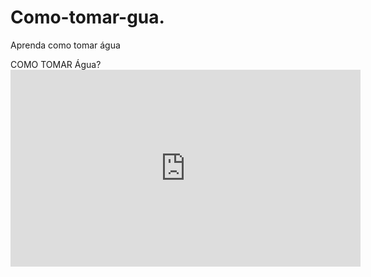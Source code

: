 # Como-tomar-gua.
Aprenda como tomar água
<body>
<!DOCTYPE html>
<html lang="pt-br">
<head>COMO TOMAR Água?</head>
    <meta charset="UTF-8">
    <meta name="viewport" content="width=device-width, initial-scale=1.0">
    <title>Document</title>
</head>




<iframe width="560" height="315" src="https://www.youtube.com/embed/bCkCWnmAD-o?si=mvus_L4koagqvPOZ" title="YouTube video player" frameborder="0" allow="accelerometer; autoplay; clipboard-write; encrypted-media; gyroscope; picture-in-picture; web-share" referrerpolicy="strict-origin-when-cross-origin" allowfullscreen></iframe>



    
</body>
</html>